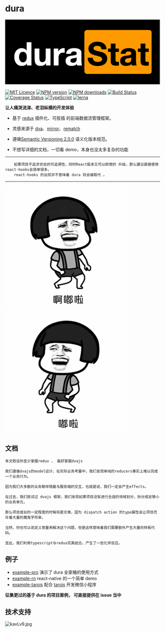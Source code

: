 # dura

<p align="center">
    <img src="image/logo.png">
</p>

[![MIT Licence](https://badges.frapsoft.com/os/mit/mit.svg?v=103)](https://opensource.org/licenses/mit-license.php)
[![NPM version](https://img.shields.io/npm/v/@dura/plus.svg?style=flat)](https://www.npmjs.com/settings/dura/packages)
[![NPM downloads](http://img.shields.io/npm/dm/@dura/core.svg?style=flat)](https://www.npmjs.com/package/@dura/plus)
[![Build Status](https://travis-ci.org/ityuany/dura.svg?branch=master)](https://travis-ci.org/ityuany/dura)
[![Coverage Status](https://coveralls.io/repos/github/ityuany/dura/badge.svg?branch=v2.x)](https://coveralls.io/github/ityuany/dura)
[![TypeScript](https://badges.frapsoft.com/typescript/version/typescript-next.svg?v=101)](https://github.com/ellerbrock/typescript-badges/)
[![lerna](https://img.shields.io/badge/maintained%20with-lerna-cc00ff.svg)](https://lernajs.io/)

**让人痛哭流涕、老泪纵横的开发体验**

- 基于 [redux](https://github.com/reduxjs/redux) 插件化、可拔插 的前端数据流管理框架。

- 灵感来源于 [dva](https://github.com/dvajs/dva)、[mirror](https://github.com/mirrorjs/mirror)、[rematch](https://github.com/rematch/rematch)

- 遵循[Semantic Versioning 2.0.0](https://semver.org/lang/zh-CN/) 语义化版本规范。

- 不想写详细的文档，一切看 demo，本身也没太多复杂的功能

---

        如果项目不追求状态的可追溯性，同时React版本又可以即使的 升级，那么建议直接使用react-hooks会简单很多。
        react-hooks 的出现并不意味着 dura 将会被取代 。

---

![](https://github.com/CN-YUANYU/dura/blob/v2.x/image/timg-l.gif?raw=true) ![](https://github.com/CN-YUANYU/dura/blob/v2.x/image/timg-r.gif?raw=true)

## 文档

	本文假设你至少掌握redux ， 最好掌握dvajs
	
	我们遵循dvajs的model设计，在实际业务考量中，我们发现单纯的reducers事实上难以完成一个业务行为。
	
	因为我们大多数的业务都伴随着与服务端的交互，也就是说，我们一定会产生effects。
		
	在过去，我们尝试过 dvajs 框架，我们发现如果项目没有进行合适的领域划分，拆分成足够小的业务单元，
	
	那么项目成长的一定程度的时候将是灾难，因为 dispatch action 的type属性会让项目充斥着大量的魔鬼字符串，
	
	当然，你也可以说定义常量来解决这个问题，但是这样意味着我们需要额外产生大量的样板代码。
	
	至此，我们利用typescript与redux完美结合，产生了一些化学反应。



## 例子

- [example-pro](https://github.com/CN-YUANYU/dura/tree/master/packages/example-pro) 演示了 dura 全家桶的使用方式
- [example-rn](https://github.com/CN-YUANYU/dura/tree/master/packages/example-rn) react-native 的一个简单 demo
- [example-tarojs](https://github.com/CN-YUANYU/dura/tree/master/packages/example-tarojs) 配合 [tarojs](https://github.com/NervJS/taro) 开发微信小程序

**征集更过的基于 dura 的项目案例， 可直接提供在 issue 当中**

## 技术支持

![kavLv9.jpg](https://s2.ax1x.com/2019/02/11/kavLv9.jpg)
